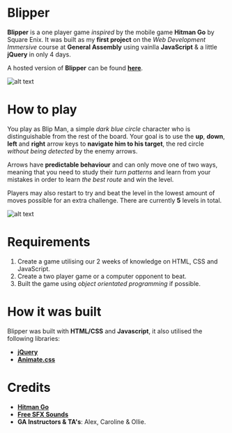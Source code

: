 # Blipper
**Blipper** is a one player game *inspired* by the mobile game **Hitman Go** by Square Enix. It was built as my **first project** on the *Web Development Immersive* course at **General Assembly** using vainlla **JavaScript** & a little **jQuery** in only 4 days.

A hosted version of **Blipper** can be found [**here**](http://blippergame.herokuapp.com/).

![alt text](http://i653.photobucket.com/albums/uu259/sheree1967/sheree1967037/blipperstartscreen_zpsezwval6q.png "Blipper Starting Screen")

# How to play
You play as Blip Man, a simple *dark blue circle* character who is distinguishable from the rest of the board. Your goal is to use the **up**, **down**, **left** and **right** arrow keys to **navigate him to his target**, the red circle *without being detected* by the enemy arrows.

Arrows have **predictable behaviour** and can only move one of two ways, meaning that you need to study their *turn patterns* and learn from your mistakes in order to learn *the best route* and win the level. 

Players may also restart to try and beat the level in the lowest amount of moves possible for an extra challenge. There are currently **5** levels in total.

![alt text](http://i653.photobucket.com/albums/uu259/sheree1967/sheree1967038/blippergamescreen_zpsb9ylmiad.png "Blipper Level 1 ")

# Requirements
1. Create a game utilising our 2 weeks of knowledge on HTML, CSS and JavaScript.
2. Create a two player game or a computer opponent to beat.
3. Built the game using *object orientated programming* if possible.

# How it was built
Blipper was built with **HTML/CSS** and **Javascript**, it also utilised the following libraries:
- [**jQuery**](https://jquery.com/download/)
- [**Animate.css**](https://daneden.github.io/animate.css/)

# Credits
- [**Hitman Go**](https://play.google.com/store/apps/details?id=com.squareenixmontreal.hitmango&hl=en)
- [**Free SFX Sounds**](http://www.freesfx.co.uk/)
- **GA Instructors & TA's**: Alex, Caroline & Ollie.

